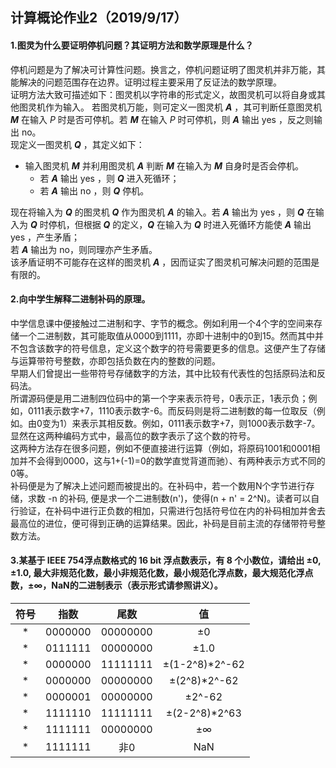 ## 计算概论作业2（2019/9/17）  
#### 1.图灵为什么要证明停机问题？其证明方法和数学原理是什么？  
停机问题是为了解决可计算性问题。换言之，停机问题证明了图灵机并非万能，其能解决的问题范围存在边界。证明过程主要采用了反证法的数学原理。  
证明方法大致可描述如下：图灵机以字符串的形式定义，故图灵机可以将自身或其他图灵机作为输入。 若图灵机万能，则可定义一图灵机 *__A__* ，其可判断任意图灵机 *__M__* 在输入 *P* 时是否可停机。若 *__M__* 在输入 *P* 时可停机，则 *__A__* 输出 yes ，反之则输出 no。  
现定义一图灵机 *__Q__* ，其定义如下：  
 
* 输入图灵机  *__M__*  并利用图灵机 *__A__* 判断 *__M__* 在输入为 *__M__* 自身时是否会停机。  
  * 若 *__A__* 输出 yes ，则 *__Q__* 进入死循环； 
  * 若 *__A__* 输出 no ，则 *__Q__* 停机。 
 
现在将输入为 *__Q__* 的图灵机 *__Q__* 作为图灵机 *__A__* 的输入。若 *__A__* 输出为 yes ，则 *__Q__* 在输入为 *__Q__* 时停机，但根据 *__Q__* 的定义，*__Q__* 在输入为 *__Q__* 时进入死循环方能使 *__A__* 输出 yes ，产生矛盾；  
若 *__A__* 输出为 no，则同理亦产生矛盾。  
该矛盾证明不可能存在这样的图灵机 *__A__* ，因而证实了图灵机可解决问题的范围是有限的。


#### 2.向中学生解释二进制补码的原理。
中学信息课中便接触过二进制和字、字节的概念。例如利用一个4个字的空间来存储一个二进制数，其可能取值从0000到1111，亦即十进制中的0到15。然而其中并不包含该数字的符号信息，定义这个数字的符号需要更多的信息。这便产生了存储与运算带符号整数，亦即包括负数在内的整数的问题。  
早期人们曾提出一些带符号存储数字的方法，其中比较有代表性的包括原码法和反码法。  
所谓源码便是用二进制四位码中的第一个字来表示符号，0表示正，1表示负；例如，0111表示数字+7，1110表示数字-6。而反码则是将二进制数的每一位取反（例如。由0变为1）来表示其相反数。例如，0111表示数字+7，则1000表示数字-7。显然在这两种编码方式中，最高位的数字表示了这个数的符号。  
这两种方法存在很多问题，例如不便直接进行运算（例如，将原码1001和0001相加并不会得到0000，这与1+(-1)=0的数学直觉背道而驰）、有两种表示方式不同的0等。  
补码便是为了解决上述问题而被提出的。在补码中，若一个数用N个字节进行存储，求数 -n 的补码, 便是求一个二进制数(n')，使得(n + n' = 2^N)。读者可以自行验证，在补码中进行正负数的相加，只需进行包括符号位在内的补码相加并舍去最高位的进位，便可得到正确的运算结果。因此，补码是目前主流的存储带符号整数方法。

#### 3.某基于 IEEE 754浮点数格式的 16 bit 浮点数表示，有 8 个小数位，请给出 ±0, ±1.0, 最大非规范化数，最小非规范化数，最小规范化浮点数，最大规范化浮点数，±∞，NaN的二进制表示（表示形式请参照讲义）。

符号 | 指数 | 尾数 | 值
:-: | :-: | :-: | :-:
\* | 0000000 | 00000000 | ±0
\* | 0111111| 00000000 | ±1.0
\* | 0000000| 11111111 | ±(1-2^8)\*2^-62
\* | 0000000| 00000000 | ±(2^8)\*2^-62
\* | 0000001| 00000000 | ±2^-62
\* | 1111110| 11111111 | ±(2-2^8)\*2^63
\* | 1111111| 00000000 | ±∞
\* | 1111111| 非0 | NaN
